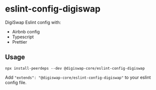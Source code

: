 # eslint-config-digiswap

DigiSwap Eslint config with:

- Airbnb config
- Typescript
- Prettier

## Usage

```
npx install-peerdeps --dev @digiswap-core/eslint-config-digiswap
```

Add `"extends": "@digiswap-core/eslint-config-digiswap"` to your eslint config file.
